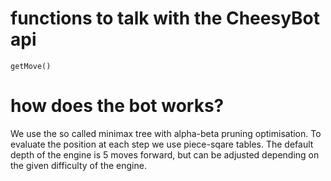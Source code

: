 # functions to talk with the CheesyBot api
`getMove()`

# how does the bot works?
We use the so called minimax tree with alpha-beta pruning optimisation. 
To evaluate the position at each step we use piece-sqare tables. The default depth of the engine is 5 moves forward, but can be adjusted depending on the given difficulty of the engine.